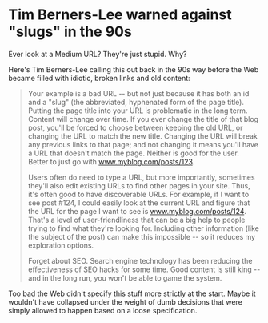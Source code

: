 # Tim Berners-Lee warned against "slugs" in the 90s

Ever look at a Medium URL? They're just stupid. Why?

Here's Tim Berners-Lee calling this out back in the 90s way before the Web became filled with idiotic, broken links and old content:

> Your example is a bad URL -- but not just because it has both an id and a "slug" (the abbreviated, hyphenated form of the page title). Putting the page title into your URL is problematic in the long term. Content will change over time. If you ever change the title of that blog post, you'll be forced to choose between keeping the old URL, or changing the URL to match the new title. Changing the URL will break any previous links to that page; and not changing it means you'll have a URL that doesn't match the page. Neither is good for the user. Better to just go with www.myblog.com/posts/123.
>
> Users often do need to type a URL, but more importantly, sometimes they'll also edit existing URLs to find other pages in your site. Thus, it's often good to have discoverable URLs. For example, if I want to see post #124, I could easily look at the current URL and figure that the URL for the page I want to see is www.myblog.com/posts/124. That's a level of user-friendliness that can be a big help to people trying to find what they're looking for. Including other information (like the subject of the post) can make this impossible -- so it reduces my exploration options.
>
>Forget about SEO. Search engine technology has been reducing the effectiveness of SEO hacks for some time. Good content is still king -- and in the long run, you won't be able to game the system.

Too bad the Web didn't specify this stuff more strictly at the start. Maybe it wouldn't have collapsed under the weight of dumb decisions that were simply allowed to happen based on a loose specification.
